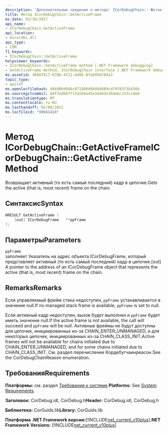 ```yaml
---
description: 'Дополнительные сведения о методе: ICorDebugChain:: Жетактивефраме'
title: Метод ICorDebugChain::GetActiveFrame
ms.date: 03/30/2017
api_name:
- ICorDebugChain.GetActiveFrame
api_location:
- mscordbi.dll
api_type:
- COM
f1_keywords:
- ICorDebugChain::GetActiveFrame
helpviewer_keywords:
- ICorDebugChain::GetActiveFrame method [.NET Framework debugging]
- GetActiveFrame method, ICorDebugChain interface [.NET Framework debugging]
ms.assetid: 36887017-670b-4f21-b406-8fab956f84a3
topic_type:
- apiref
ms.openlocfilehash: d46906d9d6c671880d9446d889cdf9f83f3b4366
ms.sourcegitcommit: ddf7edb67715a5b9a45e3dd44536dabc153c1de0
ms.translationtype: MT
ms.contentlocale: ru-RU
ms.lasthandoff: 02/06/2021
ms.locfileid: "99661428"
---
```

# <a name="icordebugchaingetactiveframe-method"></a><span data-ttu-id="dd4fa-103">Метод ICorDebugChain::GetActiveFrame</span><span class="sxs-lookup"><span data-stu-id="dd4fa-103">ICorDebugChain::GetActiveFrame Method</span></span>

<span data-ttu-id="dd4fa-104">Возвращает активный (то есть самый последний) кадр в цепочке.</span><span class="sxs-lookup"><span data-stu-id="dd4fa-104">Gets the active (that is, most recent) frame on the chain.</span></span>  
  
## <a name="syntax"></a><span data-ttu-id="dd4fa-105">Синтаксис</span><span class="sxs-lookup"><span data-stu-id="dd4fa-105">Syntax</span></span>  
  
```cpp  
HRESULT GetActiveFrame (  
    [out] ICorDebugFrame   **ppFrame  
);  
```  
  
## <a name="parameters"></a><span data-ttu-id="dd4fa-106">Параметры</span><span class="sxs-lookup"><span data-stu-id="dd4fa-106">Parameters</span></span>  

 `ppFrame`  
 <span data-ttu-id="dd4fa-107">заполняет Указатель на адрес объекта ICorDebugFrame, который представляет активный (то есть самый последний) кадр в цепочке.</span><span class="sxs-lookup"><span data-stu-id="dd4fa-107">[out] A pointer to the address of an ICorDebugFrame object that represents the active (that is, most recent) frame on the chain.</span></span>  
  
## <a name="remarks"></a><span data-ttu-id="dd4fa-108">Remarks</span><span class="sxs-lookup"><span data-stu-id="dd4fa-108">Remarks</span></span>  

 <span data-ttu-id="dd4fa-109">Если управляемый фрейм стека недоступен, `ppFrame` устанавливается в значение null.</span><span class="sxs-lookup"><span data-stu-id="dd4fa-109">If no managed stack frame is available, `ppFrame` is set to null.</span></span>  
  
 <span data-ttu-id="dd4fa-110">Если активный кадр недоступен, вызов будет выполнен и `ppFrame` будет иметь значение null.</span><span class="sxs-lookup"><span data-stu-id="dd4fa-110">If the active frame is not available, the call will succeed and `ppFrame` will be null.</span></span> <span data-ttu-id="dd4fa-111">Активные фреймы не будут доступны для цепочек, инициированных из-за CHAIN_ENTER_UNMANAGED, и для некоторых цепочек, инициированных из-за CHAIN_CLASS_INIT.</span><span class="sxs-lookup"><span data-stu-id="dd4fa-111">Active frames will not be available for chains initiated due to CHAIN_ENTER_UNMANAGED, and for some chains initiated due to CHAIN_CLASS_INIT.</span></span> <span data-ttu-id="dd4fa-112">См. раздел перечисление Кордебугчаинреасон.</span><span class="sxs-lookup"><span data-stu-id="dd4fa-112">See the CorDebugChainReason enumeration.</span></span>  
  
## <a name="requirements"></a><span data-ttu-id="dd4fa-113">Требования</span><span class="sxs-lookup"><span data-stu-id="dd4fa-113">Requirements</span></span>  

 <span data-ttu-id="dd4fa-114">**Платформы:** см. раздел [Требования к системе](../../get-started/system-requirements.md).</span><span class="sxs-lookup"><span data-stu-id="dd4fa-114">**Platforms:** See [System Requirements](../../get-started/system-requirements.md).</span></span>  
  
 <span data-ttu-id="dd4fa-115">**Заголовок:** CorDebug.idl, CorDebug.h</span><span class="sxs-lookup"><span data-stu-id="dd4fa-115">**Header:** CorDebug.idl, CorDebug.h</span></span>  
  
 <span data-ttu-id="dd4fa-116">**Библиотека:** CorGuids.lib</span><span class="sxs-lookup"><span data-stu-id="dd4fa-116">**Library:** CorGuids.lib</span></span>  
  
 <span data-ttu-id="dd4fa-117">**Платформа .NET Framework версии:**[!INCLUDE[net_current_v10plus](../../../../includes/net-current-v10plus-md.md)]</span><span class="sxs-lookup"><span data-stu-id="dd4fa-117">**.NET Framework Versions:** [!INCLUDE[net_current_v10plus](../../../../includes/net-current-v10plus-md.md)]</span></span>
